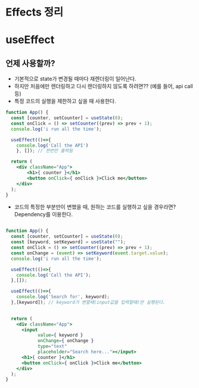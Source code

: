 # Effects 정리

# useEffect

## 언제 사용할까?

- 기본적으로 state가 변경될 때마다 재렌더링이 일어난다.
- 하지만 처음에만 렌더링하고 다시 렌더링하지 않도록 하려면?? (예를 들어, api call 등)
- 특정 코드의 실행을 제한하고 싶을 때 사용한다.

```jsx
function App() {
  const [counter, setCounter] = useState(0);
  const onClick = () => setCounter((prev) => prev + 1);
  console.log('i run all the time');

  useEffect(()=>{
    console.log('Call the API')
    }, []); // 한번만 출력됨

  return (
    <div className="App">
        <h1>{ counter }</h1>
        <button onClick={ onClick }>Click me</button>
    </div>
  );
}
```

- 코드의 특정한 부분만이 변했을 때, 원하는 코드를 실행하고 싶을 경우라면? Dependency를 이용한다.


```jsx

function App() {
  const [counter, setCounter] = useState(0);
  const [keyword, setKeyword] = useState("");
  const onClick = () => setCounter((prev) => prev + 1);
  const onChange = (event) => setKeyword(event.target.value);
  console.log('i run all the time');

  useEffect(()=>{
    console.log('Call the API');
  },[]);

  useEffect(()=>{
    console.log('Search for', keyword);
  },[keyword]); // keyword가 변할때(input값을 입력할때)만 실행된다.

  
  return (
    <div className="App">
      <input
            value={ keyword }
            onChange={ onChange }
            type="text"
            placeholder="Search here..."></input>
      <h1>{ counter }</h1>
      <button onClick={ onClick }>Click me</button>
    </div>
  );
}
```